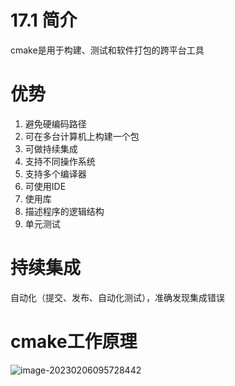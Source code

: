 # 17.1 简介
cmake是用于构建、测试和软件打包的跨平台工具

# 优势
1. 避免硬编码路径
2. 可在多台计算机上构建一个包
3. 可做持续集成
4. 支持不同操作系统
5. 支持多个编译器
6. 可使用IDE
7. 使用库
8. 描述程序的逻辑结构
9. 单元测试

# 持续集成
自动化（提交、发布、自动化测试），准确发现集成错误

# cmake工作原理
![image-20230206095728442](https://test-123456-md-images.oss-cn-beijing.aliyuncs.com/img/202302060957599.png)


